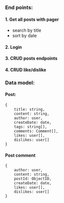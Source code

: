 ### End points:
#### 1. Get all posts with pager
* search by title
* sort by date
#### 2. Login
#### 3. CRUD posts endpoints
#### 4. CRUD like/dislike

### Data model:
#### Post:
    {
        title: string,
        content: string,
        author: user,
        createDate: date,
        tags: string[],
        comments: Comment[],
        likes: user[],
        dislikes: user[]
    }
    
#### Post comment 
    {
        author: user,
        content: string,
        postId: ObjectID,
        createDate: date,
        likes: user[],
        dislikes: user[]
    }
